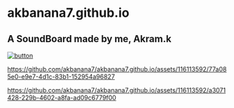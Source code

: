 # akbanana7.github.io
## A SoundBoard made by me, Akram.k
[![button](https://encrypted-tbn0.gstatic.com/images?q=tbn:ANd9GcSue2haC5qdv7_fg6d8LvAq7PKfZwqWJ5Bx5ctyDs0Pl6I-o7TG9YdpWG_tywzbrUbNX8g:https://staticg.sportskeeda.com/editor/2023/02/a7227-16752447762662-1920.jpg&usqp=CAU)](https://github.com/akbanana7)



https://github.com/akbanana7/akbanana7.github.io/assets/116113592/77a085e0-e9e7-4d1c-83b1-152954a96827



https://github.com/akbanana7/akbanana7.github.io/assets/116113592/a3071428-229b-4602-a8fa-ad09c6779f00

